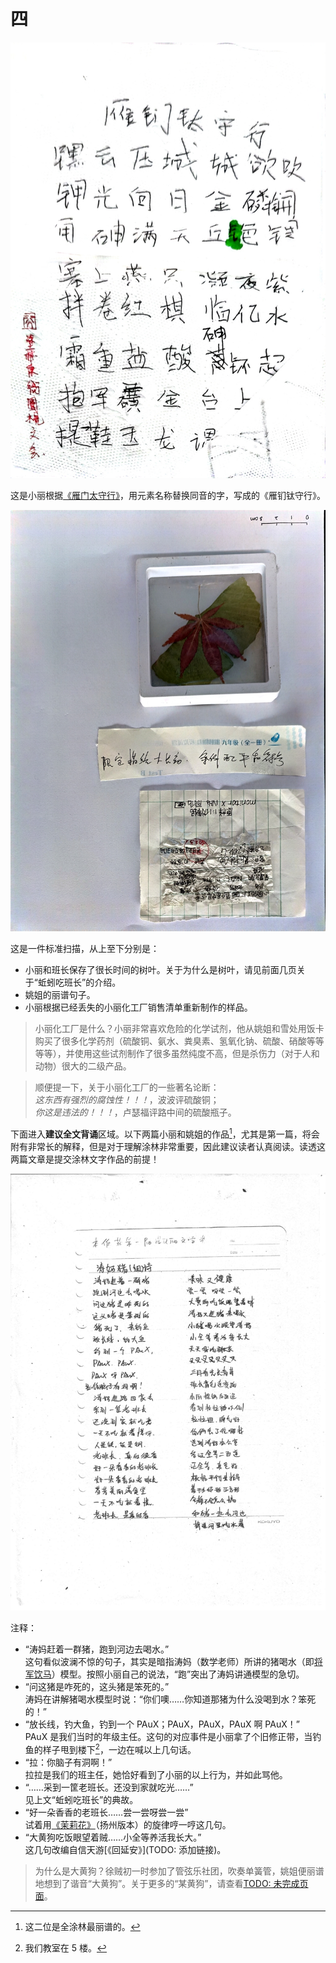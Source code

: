 # 四

![](../../dataset/xiaoli/26.jpg)

这是小丽根据[《雁门太守行》](https://zh.wikisource.org/wiki/%E9%9B%81%E9%96%80%E5%A4%AA%E5%AE%88%E8%A1%8C)，用元素名称替换同音的字，写成的《雁钔钛守行》。

![](../../dataset/xiaoli/27.jpg)

这是一件标准扫描，从上至下分别是：

- 小丽和班长保存了很长时间的树叶。关于为什么是树叶，请见前面几页关于“蚯蚓吃班长”的介绍。
- 姚姐的丽谱句子。
- 小丽根据已经丢失的小丽化工厂销售清单重新制作的样品。

> 小丽化工厂是什么？小丽非常喜欢危险的化学试剂，他从姚姐和雪处用饭卡购买了很多化学药剂（硫酸铜、氨水、粪臭素、氢氧化钠、硫酸、硝酸等等等等），并使用这些试剂制作了很多虽然纯度不高，但是杀伤力（对于人和动物）很大的二级产品。

> 顺便提一下，关于小丽化工厂的一些著名论断：  
*这东西有强烈的腐蚀性！！！*，波波评硫酸铜；  
*你这是违法的！！！*，卢瑟福评路中间的硫酸瓶子。

下面进入**建议全文背诵**区域。以下两篇小丽和姚姐的作品[^1]，尤其是第一篇，将会附有非常长的解释，但是对于理解涂林非常重要，因此建议读者认真阅读。读透这两篇文章是提交涂林文字作品的前提！

![](../../dataset/xiaoli/28.jpg)

注释：

- “涛妈赶着一群猪，跑到河边去喝水。”  
这句看似波澜不惊的句子，其实是暗指涛妈（数学老师）所讲的猪喝水（即[将军饮马](https://baijiahao.baidu.com/s?id=1789572614038408621)）模型。按照小丽自己的说法，“跑”突出了涛妈讲通模型的急切。
- “问这猪是咋死的，这头猪是笨死的。”  
涛妈在讲解猪喝水模型时说：“你们噢……你知道那猪为什么没喝到水？笨死的！”
- “放长线，钓大鱼，钓到一个 PAuX；PAuX，PAuX，PAuX 啊 PAuX！”  
PAuX 是我们当时的年级主任。这句的对应事件是小丽拿了个旧修正带，当钓鱼的样子甩到楼下[^2]，一边在喊以上几句话。
- “拉：你脑子有洞啊！”  
拉拉是我们的班主任，她恰好看到了小丽的以上行为，并如此骂他。
- “……采到一筐老班长。还没到家就吃光……”  
见上文“蚯蚓吃班长”的典故。
- “好一朵香香的老班长……尝一尝呀尝一尝”  
试着用[《茉莉花》](https://zh.wikipedia.org/zh-cn/%E8%8C%89%E8%8E%89%E8%8A%B1_(%E6%B0%91%E6%AD%8C))（扬州版本）的旋律哼一哼这几句。
- “大黄狗吃饭眼望着贼……小全等养活我长大。”  
这几句改编自信天游[《回延安》](TODO: 添加链接)。

> 为什么是大黄狗？徐贼初一时参加了管弦乐社团，吹奏单簧管，姚姐便丽谱地想到了谐音“大黄狗”。关于更多的“某黄狗”，请查看[TODO: 未完成页面]()。

[^1]: 这二位是全涂林最丽谱的。

[^2]: 我们教室在 5 楼。
